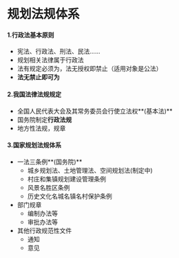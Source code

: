 # 规划法规体系

#### 1.行政法基本原则

- 宪法、行政法、刑法、民法......
- 规划相关法律属于行政法
- 法有规定必须为，法无授权即禁止（适用对象是公法）
- **法无禁止即可为**

#### 2.我国法律法规规定

- 全国人民代表大会及其常务委员会行使立法权**(基本法)**
- 国务院制定**行政法规**
- 地方性法规，规章

#### 3.国家规划法规体系

- 一法三条例**(国务院)**
  - 城乡规划法、土地管理法、空间规划法(制定中)
  - 村庄和集镇规划建设管理条例
  - 风景名胜区条例
  - 历史文化名城名镇名村保护条例
- 部门规章
  - 编制办法等
  - 审批办法等
- 其他行政规范性文件
  - 通知
  - 意见

# 